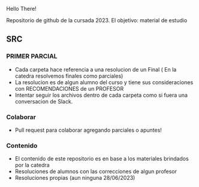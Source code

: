Hello There!

Repositorio de github de la cursada 2023.
El objetivo: material de estudio 


## SRC

### PRIMER PARCIAL

- Cada carpeta hace referencia a una resolucion de un Final ( En la catedra resolvemos finales como parciales)
- La resolucion es de algun alumno del curso y tiene sus consideraciones con RECOMENDACIONES de un PROFESOR
- Intentar seguir los archivos dentro de cada carpeta como si fuera una conversacion de Slack.

### Colaborar
- Pull request para colaborar agregando parciales o apuntes!


### Contenido
- El contenido de este repositorio es en base a los materiales brindados por la catedra
- Resoluciones de alumnos con las correcciones de algun profesor
- Resoluciones propias (aun ninguna 28/06/2023)